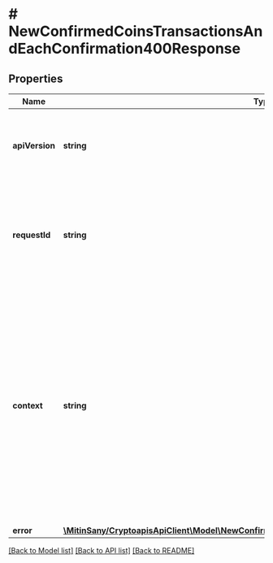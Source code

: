 # # NewConfirmedCoinsTransactionsAndEachConfirmation400Response

## Properties

Name | Type | Description | Notes
------------ | ------------- | ------------- | -------------
**apiVersion** | **string** | Specifies the version of the API that incorporates this endpoint. |
**requestId** | **string** | Defines the ID of the request. The &#x60;requestId&#x60; is generated by Crypto APIs and it&#39;s unique for every request. |
**context** | **string** | In batch situations the user can use the context to correlate responses with requests. This property is present regardless of whether the response was successful or returned as an error. &#x60;context&#x60; is specified by the user. | [optional]
**error** | [**\MitinSany/CryptoapisApiClient\Model\NewConfirmedCoinsTransactionsAndEachConfirmationE400**](NewConfirmedCoinsTransactionsAndEachConfirmationE400.md) |  |

[[Back to Model list]](../../README.md#models) [[Back to API list]](../../README.md#endpoints) [[Back to README]](../../README.md)
